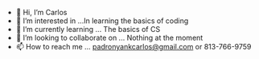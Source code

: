 - 👋 Hi, I’m Carlos
- 👀 I’m interested in ...In learning the basics of coding 
- 🌱 I’m currently learning ... The basics of CS
- 💞️ I’m looking to collaborate on ... Nothing at the moment
- 📫 How to reach me ... padronyankcarlos@gmail.com or 813-766-9759

<!---
ExoticSphere/ExoticSphere is a ✨ special ✨ repository because its `README.md` (this file) appears on your GitHub profile.
You can click the Preview link to take a look at your changes.
--->
